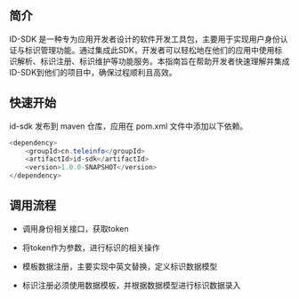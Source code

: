 ## 简介

ID-SDK 是一种专为应用开发者设计的软件开发工具包，主要用于实现用户身份认证与标识管理功能。通过集成此SDK，开发者可以轻松地在他们的应用中使用标识解析、标识注册、标识维护等功能服务。本指南旨在帮助开发者快速理解并集成ID-SDK到他们的项目中，确保过程顺利且高效。


## 快速开始

id-sdk 发布到 maven 仓库，应用在 pom.xml 文件中添加以下依赖。

```java
<dependency>
    <groupId>cn.teleinfo</groupId>
    <artifactId>id-sdk</artifactId>
    <version>1.0.0-SNAPSHOT</version>
</dependency>
```

## 调用流程

*   调用身份相关接口，获取token
    
*   将token作为参数，进行标识的相关操作
    
*   模板数据注册，主要实现中英文替换，定义标识数据模型
    
*   标识注册必须使用数据模板，并根据数据模型进行标识数据录入
